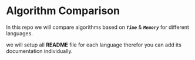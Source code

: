 # Algorithm Comparison

In this repo we will compare algorithms based on ***`Time`*** & ***`Memory`*** for different languages.

we will setup all **README** file for each language therefor you can add its documentation individually.